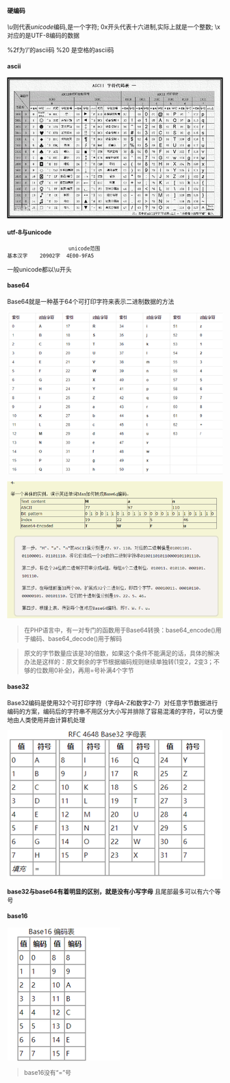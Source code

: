#### 硬编码





























*\u*则代表*unicode*编码,是一个字符; 0x开头代表十六进制,实际上就是一个整数; \x对应的是UTF-8编码的数据

%2f为‘/’的ascii码  %20 是空格的ascii码

#### ascii

![img](../img/e850352ac65c103880a07b53bc119313b17e8941)

#### utf-8与unicode

```
				    unicode范围
基本汉字	20902字	4E00-9FA5
```

一般unicode都以\u开头

#### base64

Base64就是一种基于64个可打印字符来表示二进制数据的方法

![image-20210113003811939](../img/image-20210113003811939.png)

![image-20210113004033666](../img/image-20210113004033666.png)

> 在PHP语言中，有一对专门的函数用于Base64转换：base64_encode()用于编码、base64_decode()用于解码

> 原文的字节数量应该是3的倍数，如果这个条件不能满足的话，具体的解决办法是这样的：原文剩余的字节根据编码规则继续单独转(1变2，2变3；不够的位数用0补全)，再用=号补满4个字节

#### base32

Base32编码是使用32个可打印字符（字母A-Z和数字2-7）对任意字节数据进行编码的方案，编码后的字符串不用区分大小写并排除了容易混淆的字符，可以方便地由人类使用并由计算机处理

![image-20210113005207678](../img/image-20210113005207678.png)

**base32与base64有着明显的区别，就是没有小写字母**
且尾部最多可以有六个等号

#### base16

![image-20210113010119478](../img/image-20210113010119478.png)

> base16没有“=”号